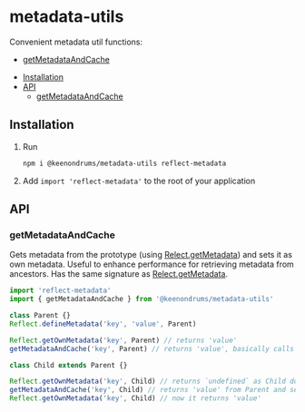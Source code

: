 # metadata-utils

Convenient metadata util functions:

- [getMetadataAndCache](#getmetadataandcache)

<!-- START doctoc generated TOC please keep comment here to allow auto update -->
<!-- DON'T EDIT THIS SECTION, INSTEAD RE-RUN doctoc TO UPDATE -->

- [Installation](#installation)
- [API](#api)
  - [getMetadataAndCache](#getmetadataandcache)

<!-- END doctoc generated TOC please keep comment here to allow auto update -->

## Installation

1. Run

   ```sh
   npm i @keenondrums/metadata-utils reflect-metadata
   ```

1. Add `import 'reflect-metadata'` to the root of your application

## API

### getMetadataAndCache

Gets metadata from the prototype (using [Relect.getMetadata](https://github.com/rbuckton/reflect-metadata#api)) and sets it as own metadata. Useful to enhance performance for retrieving metadata from ancestors. Has the same signature as [Relect.getMetadata](https://github.com/rbuckton/reflect-metadata#api).

```ts
import 'reflect-metadata'
import { getMetadataAndCache } from '@keenondrums/metadata-utils'

class Parent {}
Reflect.defineMetadata('key', 'value', Parent)

Reflect.getOwnMetadata('key', Parent) // returns 'value'
getMetadataAndCache('key', Parent) // returns 'value', basically calls Reflect.getOwnMetadata under the hood and does nothing else in this case

class Child extends Parent {}

Reflect.getOwnMetadata('key', Child) // returns `undefined` as Child doesn't have any own metadata for 'key'
getMetadataAndCache('key', Child) // returns 'value' from Parent and set it as own metadata
Reflect.getOwnMetadata('key', Child) // now it returns 'value'
```

